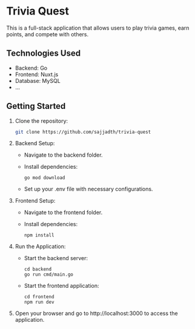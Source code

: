 # Trivia Quest

This is a full-stack application that allows users to play trivia games, earn points, and compete with others.

## Technologies Used

- Backend: Go
- Frontend: Nuxt.js
- Database: MySQL
- ...

## Getting Started

1. Clone the repository:

   ```bash
   git clone https://github.com/sajjadth/trivia-quest
   ```

2. Backend Setup:

   - Navigate to the backend folder.

   - Install dependencies:
     ```
     go mod download
     ```
   - Set up your .env file with necessary configurations.

3. Frontend Setup:

   - Navigate to the frontend folder.

   - Install dependencies:
     ```
     npm install
     ```

4. Run the Application:

   - Start the backend server:
     ```
     cd backend
     go run cmd/main.go
     ```
   - Start the frontend application:
     ```
     cd frontend
     npm run dev
     ```

5. Open your browser and go to http://localhost:3000 to access the application.

